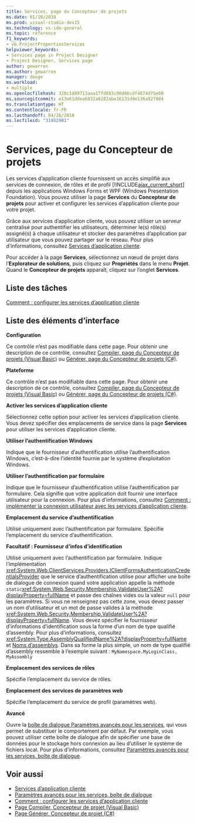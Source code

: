 ```yaml
---
title: Services, page du Concepteur de projets
ms.date: 01/18/2018
ms.prod: visual-studio-dev15
ms.technology: vs-ide-general
ms.topic: reference
f1_keywords:
- vb.ProjectPropertiesServices
helpviewer_keywords:
- Services page in Project Designer
- Project Designer, Services page
author: gewarren
ms.author: gewarren
manager: douge
ms.workload:
- multiple
ms.openlocfilehash: 320c1d89713aaa17fd883c90d86cdf4874d75e60
ms.sourcegitcommit: e13e61ddea6032a8282abe16131d9e136a927984
ms.translationtype: HT
ms.contentlocale: fr-FR
ms.lasthandoff: 04/26/2018
ms.locfileid: "31952901"
---
```

# <a name="services-page-project-designer"></a>Services, page du Concepteur de projets

Les services d’application cliente fournissent un accès simplifié aux services de connexion, de rôles et de profil [!INCLUDE[ajax_current_short](../../ide/reference/includes/ajax_current_short_md.md)] depuis les applications Windows Forms et WPF (Windows Presentation Foundation). Vous pouvez utiliser la page **Services** du **Concepteur de projets** pour activer et configurer les services d’application cliente pour votre projet.

Grâce aux services d’application cliente, vous pouvez utiliser un serveur centralisé pour authentifier les utilisateurs, déterminer le(s) rôle(s) assigné(s) à chaque utilisateur et stocker des paramètres d’application par utilisateur que vous pouvez partager sur le réseau. Pour plus d’informations, consultez [Services d’application cliente](/dotnet/framework/common-client-technologies/client-application-services).

Pour accéder à la page **Services**, sélectionnez un nœud de projet dans l’**Explorateur de solutions**, puis cliquez sur **Propriétés** dans le menu **Projet**. Quand le **Concepteur de projets** apparaît, cliquez sur l’onglet **Services**.

## <a name="task-list"></a>Liste des tâches

[Comment : configurer les services d’application cliente](/dotnet/framework/common-client-technologies/how-to-configure-client-application-services)

## <a name="uielement-list"></a>Liste des éléments d’interface

 **Configuration**

 Ce contrôle n’est pas modifiable dans cette page. Pour obtenir une description de ce contrôle, consultez [Compiler, page du Concepteur de projets (Visual Basic)](../../ide/reference/compile-page-project-designer-visual-basic.md) ou [Générer, page du Concepteur de projets (C#)](../../ide/reference/build-page-project-designer-csharp.md).

 **Plateforme**

 Ce contrôle n’est pas modifiable dans cette page. Pour obtenir une description de ce contrôle, consultez [Compiler, page du Concepteur de projets (Visual Basic)](../../ide/reference/compile-page-project-designer-visual-basic.md) ou [Générer, page du Concepteur de projets (C#)](../../ide/reference/build-page-project-designer-csharp.md).

 **Activer les services d’application cliente**

 Sélectionnez cette option pour activer les services d’application cliente. Vous devez spécifier des emplacements de service dans la page **Services** pour utiliser les services d’application cliente.

 **Utiliser l’authentification Windows**

 Indique que le fournisseur d’authentification utilise l’authentification Windows, c’est-à-dire l’identité fournie par le système d’exploitation Windows.

 **Utiliser l’authentification par formulaire**

 Indique que le fournisseur d’authentification utilise l’authentification par formulaire. Cela signifie que votre application doit fournir une interface utilisateur pour la connexion. Pour plus d’informations, consultez [Comment : implémenter la connexion utilisateur avec les services d’application cliente](/dotnet/framework/common-client-technologies/how-to-implement-user-login-with-client-application-services).

 **Emplacement du service d’authentification**

 Utilisé uniquement avec l’authentification par formulaire. Spécifie l’emplacement du service d’authentification.

 **Facultatif : Fournisseur d’infos d’identification**

 Utilisé uniquement avec l’authentification par formulaire. Indique l’implémentation <xref:System.Web.ClientServices.Providers.IClientFormsAuthenticationCredentialsProvider> que le service d’authentification utilise pour afficher une boîte de dialogue de connexion quand votre application appelle la méthode `static`<xref:System.Web.Security.Membership.ValidateUser%2A?displayProperty=fullName> et passe des chaînes vides ou la valeur `null` pour les paramètres. Si vous ne renseignez pas cette zone, vous devez passer un nom d’utilisateur et un mot de passe valides à la méthode <xref:System.Web.Security.Membership.ValidateUser%2A?displayProperty=fullName>. Vous devez spécifier le fournisseur d’informations d’identification sous la forme d’un nom de type qualifié d’assembly. Pour plus d’informations, consultez <xref:System.Type.AssemblyQualifiedName%2A?displayProperty=fullName> et [Noms d’assemblys](/dotnet/framework/app-domains/assembly-names). Dans sa forme la plus simple, un nom de type qualifié d’assembly ressemble à l’exemple suivant : `MyNamespace.MyLoginClass, MyAssembly`

 **Emplacement des services de rôles**

 Spécifie l’emplacement du service de rôles.

 **Emplacement des services de paramètres web**

 Spécifie l’emplacement du service de profil (paramètres web).

 **Avancé**

 Ouvre la [boîte de dialogue Paramètres avancés pour les services](../../ide/reference/advanced-settings-for-services-dialog-box.md), qui vous permet de substituer le comportement par défaut. Par exemple, vous pouvez utiliser cette boîte de dialogue afin de spécifier une base de données pour le stockage hors connexion au lieu d’utiliser le système de fichiers local. Pour plus d’informations, consultez [Paramètres avancés pour les services, boîte de dialogue](../../ide/reference/advanced-settings-for-services-dialog-box.md).

## <a name="see-also"></a>Voir aussi

- [Services d’application cliente](/dotnet/framework/common-client-technologies/client-application-services)
- [Paramètres avancés pour les services, boîte de dialogue](../../ide/reference/advanced-settings-for-services-dialog-box.md)
- [Comment : configurer les services d’application cliente](/dotnet/framework/common-client-technologies/how-to-configure-client-application-services)
- [Page Compiler, Concepteur de projet (Visual Basic)](../../ide/reference/compile-page-project-designer-visual-basic.md)
- [Page Générer, Concepteur de projet (C#)](../../ide/reference/build-page-project-designer-csharp.md)
